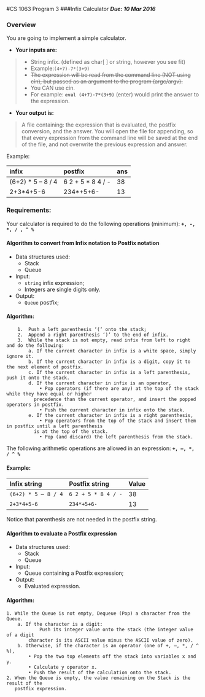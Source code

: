 #CS 1063 Program 3
###Infix Calculator
***Due: 10 Mar 2016***

### Overview
You are going to implement a simple calculator. 

- **Your inputs are:**

>- String infix. (defined as char[ ] or string, however you see fit)
>- Example:`(4+7)-7*(3+9)`
>- ~~The expression will be read from the command line (NOT using cin), but passed as an argument to the program (argc/argv).~~
>- You CAN use cin.
>- For example: **`eval (4+7)-7*(3+9)`** (enter) would print the answer to the expression.

- **Your output is:**

>A file containing: the expression that is evaluated, the postfix conversion, and the answer. You will open the file for appending, so that every expression from the command line will be saved at the end of the file, and not overwrite the previous expression and answer. 

Example:

| infix             | postfix           | ans |
|:------------------|:------------------|-----|
| (6+2) * 5 – 8 / 4 |	6 2 + 5 * 8 4 / -	| 38  |
| 2+3*4+5-6	        | 234*+5+6-	        | 13  |


### Requirements:

Your calculator is required to do the following operations (minimum): **`+, -, *, / , ^ %`**
	

#### Algorithm to convert from Infix notation to Postfix notation
- Data structures used:
    - Stack
    - Queue
- Input:
    - `string` infix expression;
    - Integers are single digits only.
- Output:
    - `Queue` postfix;

#### Algorithm:
```
    1.	Push a left parenthesis ‘(‘ onto the stack;
    2.	Append a right parenthesis ‘)’ to the end of infix.
    3.	While the stack is not empty, read infix from left to right and do the following:
        a. If the current character in infix is a white space, simply ignore it.
        b. If the current character in infix is a digit, copy it to the next element of postfix.
        c. If the current character in infix is a left parenthesis, push it onto the stack.
        d. If the current character in infix is an operator,
            • Pop operators (if there are any) at the top of the stack while they have equal or higher 
	      precedence than the current operator, and insert the popped operators in postfix.
            • Push the current character in infix onto the stack.
        e. If the current character in infix is a right parenthesis,
            • Pop operators from the top of the stack and insert them in postfix until a left parenthesis 
	      is at the top of the stack.
            • Pop (and discard) the left parenthesis from the stack.
```

The following arithmetic operations are allowed in an expression: **`+, –, *, / ^ % `**

#### Example:
| Infix string       | Postfix string      | Value |
|:-------------------|:--------------------|-------|
| `(6+2) * 5 – 8 / 4` |	`6 2 + 5 * 8 4 / -` |38  |
| `2+3*4+5-6`	      |  `234*+5+6-`	    | 13 |

Notice that parenthesis are not needed in the postfix string.

#### Algorithm to evaluate a Postfix expression

- Data structures used:
    - Stack
    - Queue
- Input:
    - Queue containing a Postfix expression;
- Output:
    - Evaluated expression.

#### Algorithm:
```
1. While the Queue is not empty, Dequeue (Pop) a character from the Queue.
    a. If the character is a digit:
            Push its integer value onto the stack (the integer value of a digit 
	    character is its ASCII value minus the ASCII value of zero).
    b. Otherwise, if the character is an operator (one of +, –, *, / ^ %),
        • Pop the two top elements off the stack into variables x and y.
        • Calculate y operator x.
        • Push the result of the calculation onto the stack.
2. When the Queue is empty, the value remaining on the Stack is the result of the 
   postfix expression.
```
